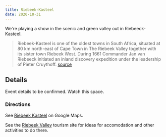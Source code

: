 ```yaml
---
title: Riebeek-Kasteel
date: 2020-10-31
---
```


We're playing a show in the scenic and green valley out in Riebeeck-Kasteel.

> Riebeek-Kasteel is one of the oldest towns in South Africa, situated at 80 km north-east of Cape Town in The Riebeek Valley together with its sister town Riebeek West. During 1661 Commander Jan van Riebeeck initiated an inland discovery expedition under the leadership of Pieter Cruythoff. [source](https://en.wikipedia.org/wiki/Riebeek-Kasteel)


## Details

Event details to be confirmed. Watch this space.

### Directions

See [Riebeek Kasteel](https://www.google.com/maps/place/Riebeeck+Kasteel,+7307/@-33.3824857,18.8918112,15z/data=!4m5!3m4!1s0x1dcd21f8bdd841cb:0x2b6b665cfcbda0fc!8m2!3d-33.3852645!4d18.8997119) on Google Maps.

See the [Riebeek Valley](https://www.riebeekvalley.info/) tourism site for ideas for accomodation and other activities to do there.
